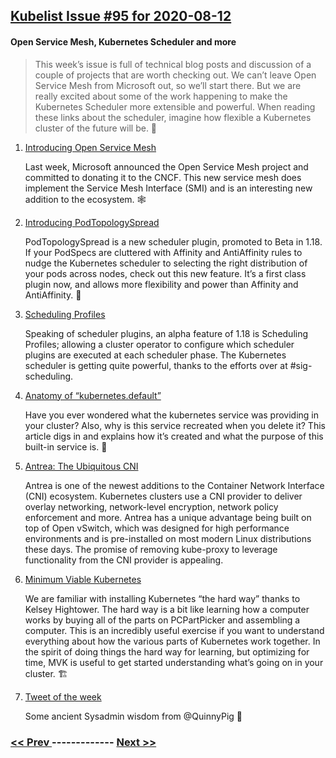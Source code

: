 ## [Kubelist Issue #95 for 2020-08-12](https://kubelist.com/issue/95)

#### Open Service Mesh, Kubernetes Scheduler and more

> This week’s issue is full of technical blog posts and discussion of a couple of projects that are worth checking out. We can’t leave Open Service Mesh from Microsoft out, so we’ll start there. But we are really excited about some of the work happening to make the Kubernetes Scheduler more extensible and powerful. When reading these links about the scheduler, imagine how flexible a Kubernetes cluster of the future will be. 🔮

1. [Introducing Open Service Mesh](https://github.com/openservicemesh/osm/blob/main/DESIGN.md)

    Last week, Microsoft announced the Open Service Mesh project and committed to donating it to the CNCF. This new service mesh does implement the Service Mesh Interface (SMI) and is an interesting new addition to the ecosystem. 🕸
1. [Introducing PodTopologySpread](https://kubernetes.io/blog/2020/05/introducing-podtopologyspread/)

    PodTopologySpread is a new scheduler plugin, promoted to Beta in 1.18. If your PodSpecs are cluttered with Affinity and AntiAffinity rules to nudge the Kubernetes scheduler to selecting the right distribution of your pods across nodes, check out this new feature. It’s a first class plugin now, and allows more flexibility and power than Affinity and AntiAffinity. 📆
1. [Scheduling Profiles](https://kubernetes.io/docs/reference/scheduling/profiles/)

    Speaking of scheduler plugins, an alpha feature of 1.18 is Scheduling Profiles; allowing a cluster operator to configure which scheduler plugins are executed at each scheduler phase. The Kubernetes scheduler is getting quite powerful, thanks to the efforts over at #sig-scheduling.
1. [Anatomy of “kubernetes.default”](https://networkop.co.uk/post/2020-06-kubernetes-default/)

    Have you ever wondered what the kubernetes service was providing in your cluster? Also, why is this service recreated when you delete it? This article digs in and explains how it’s created and what the purpose of this built-in service is. 🧩
1. [Antrea: The Ubiquitous CNI](https://neonmirrors.net/post/2020-06/antrea-the-ubiquitous-cni/)

    Antrea is one of the newest additions to the Container Network Interface (CNI) ecosystem. Kubernetes clusters use a CNI provider to deliver overlay networking, network-level encryption, network policy enforcement and more. Antrea has a unique advantage being built on top of Open vSwitch, which was designed for high performance environments and is pre-installed on most modern Linux distributions these days. The promise of removing kube-proxy to leverage functionality from the CNI provider is appealing.
1. [Minimum Viable Kubernetes](https://eevans.co/blog/minimum-viable-kubernetes/)

    We are familiar with installing Kubernetes “the hard way” thanks to Kelsey Hightower. The hard way is a bit like learning how a computer works by buying all of the parts on PCPartPicker and assembling a computer. This is an incredibly useful exercise if you want to understand everything about how the various parts of Kubernetes work together. In the spirit of doing things the hard way for learning, but optimizing for time, MVK is useful to get started understanding what’s going on in your cluster. 🏗
1. [Tweet of the week](https://twitter.com/QuinnyPig/status/1291515938500616192)

    Some ancient Sysadmin wisdom from @QuinnyPig 🐂

### [ << Prev ](kubelist-94.md) ------------- [ Next >> ](kubelist-96.md)